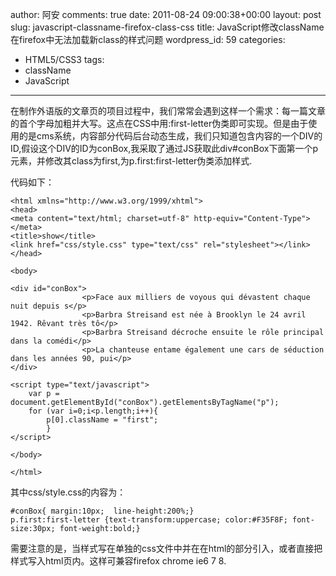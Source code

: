 author: 阿安
comments: true
date: 2011-08-24 09:00:38+00:00
layout: post
slug: javascript-classname-firefox-class-css
title: JavaScript修改className在firefox中无法加载新class的样式问题
wordpress_id: 59
categories:
- HTML5/CSS3
tags:
- className
- JavaScript
---

在制作外语版的文章页的项目过程中，我们常常会遇到这样一个需求：每一篇文章的首个字母加粗并大写。这点在CSS中用:first-letter伪类即可实现。但是由于使用的是cms系统，内容部分代码后台动态生成，我们只知道包含内容的一个DIV的ID,假设这个DIV的ID为conBox,我采取了通过JS获取此div#conBox下面第一个p元素，并修改其class为first,为p.first:first-letter伪类添加样式.<!-- more -->

代码如下：

    
    
    
    <html xmlns="http://www.w3.org/1999/xhtml">
    <head>
    <meta content="text/html; charset=utf-8" http-equiv="Content-Type"></meta>
    <title>show</title>
    <link href="css/style.css" type="text/css" rel="stylesheet"></link>
    </head>
    
    <body>
    
    <div id="conBox">
                    <p>Face aux milliers de voyous qui dévastent chaque nuit depuis s</p>
                    <p>Barbra Streisand est née à Brooklyn le 24 avril 1942. Rêvant très tô</p>
                    <p>Barbra Streisand décroche ensuite le rôle principal dans la comédi</p>
                    <p>La chanteuse entame également une cars de séduction dans les années 90, pui</p>
    </div>
    
    <script type="text/javascript">
    	var p = document.getElementById("conBox").getElementsByTagName("p");
    	for (var i=0;i<p.length;i++){
    		p[0].className = "first";
    		}
    </script>
    
    </body>
    
    </html>
    


其中css/style.css的内容为：

    
    
    #conBox{ margin:10px;  line-height:200%;}
    p.first:first-letter {text-transform:uppercase; color:#F35F8F; font-size:30px; font-weight:bold;}
    


  

需要注意的是，当样式写在单独的css文件中并在在html的部分引入，或者直接把样式写入html页内。这样可兼容firefox chrome ie6 7 8.
